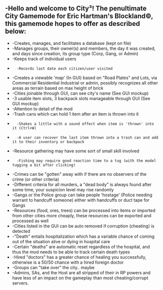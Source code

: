 -Hello and welcome to City³! The penultimate City Gamemode for Eric Hartman's Blockland©, this gamemode hopes to offer as described below:
-

-  -Creates, manages, and facilitates a database (kept on file)
-	-Manages groups, their owner(s) and members, the day it was created, and days since creation, its group type (Corp, Gang, or Admin)
-	-Keeps track of individual users
-		-Records last date each citizen/user visited
-	-Creates a viewable 'map' (In GUI) based on "Road Plates" and Lots, via Commercial Residential Industrial or admin, possibly recognizes all other areas as terrain based on max height of brick
-	-Cities joinable through GUI, can see city's name (See GUI mockup)
-	-3 usable item slots, 3 backpack slots manageable through GUI (See GUI mockup)
-	-Attention to detail of the mod
-	-Trash cans which can hold 1 item after an item is thrown into it
-		-Shakes a little with a sound effect when item is 'thrown' into it (Ctrl+W)
-		-A user can recover the last item thrown into a trash can and add it to their inventory or backpack
-	-Resource gathering may have some sort of small skill involved
-		-Fishing may require good reaction time to a tug (with the model tugging a bit after clicking)
-	-Crimes can be "gotten" away with if there are no observers of the crime (or other criteria)
-	-Different criteria for all murders, a "dead body" is always found after some time, your suspicion level may rise randomly
-	-Gangs or the Police group can take people 'hostage' (Police needing warrant to handcuff someone) either with handcuffs or duct tape for Gangs
-	-Resources (food, ores, trees) can be processed into items or imported from other cities more cheaply, these resources can be exported and processed as well
-	-Cities listed in the GUI can be auto removed if corruption (cheating) is detected
-	-"Death" entails hospitalization which has a variable chance of coming out of the situation alive or dying in hospital care
-	-Certain "deaths" are automatic reset regardless of the hospital, and thus the mod needs to be able to track certain death types
-	-Hired "doctors" has a greater chance of healing you successfully, otherwise is a 50/50 chance with a hired foreign doctor
-	-Groups can "take over" the city.. maybe
-	-Admins, SAs, and the Host are all stripped of their in RP powers and have less of an impact on the gameplay than most cheating/corrupt servers.
